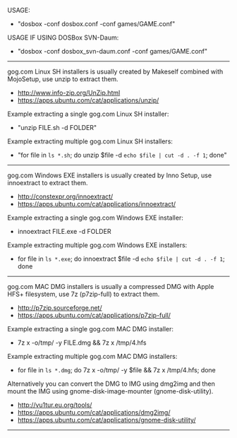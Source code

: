 USAGE:
- "dosbox -conf dosbox.conf -conf games/GAME.conf"

USAGE IF USING DOSBox SVN-Daum:
- "dosbox -conf dosbox_svn-daum.conf -conf games/GAME.conf"


------------------------------------------------------------------------------------------------------------------------------------------
gog.com Linux SH installers is usually created by Makeself combined with MojoSetup, use unzip to extract them. 
- http://www.info-zip.org/UnZip.html 
- https://apps.ubuntu.com/cat/applications/unzip/

Example extracting a single gog.com Linux SH installer: 
- "unzip FILE.sh -d FOLDER"

Example extracting multiple gog.com Linux SH installers: 
- "for file in `ls *.sh`; do unzip $file -d `echo $file | cut -d . -f 1`; done"


------------------------------------------------------------------------------------------------------------------------------------------
gog.com Windows EXE installers is usually created by Inno Setup, use innoextract to extract them. 
- http://constexpr.org/innoextract/ 
- https://apps.ubuntu.com/cat/applications/innoextract/

Example extracting a single gog.com Windows EXE installer: 
- innoextract FILE.exe -d FOLDER

Example extracting multiple gog.com Windows EXE installers: 
- for file in `ls *.exe`; do innoextract $file -d `echo $file | cut -d . -f 1`; done


------------------------------------------------------------------------------------------------------------------------------------------
gog.com MAC DMG installers is usually a compressed DMG with Apple HFS+ filesystem, use 7z (p7zip-full) to extract them. 
- http://p7zip.sourceforge.net/ 
- https://apps.ubuntu.com/cat/applications/p7zip-full/

Example extracting a single gog.com MAC DMG installer: 
- 7z x -o/tmp/ -y FILE.dmg && 7z x /tmp/4.hfs

Example extracting multiple gog.com MAC DMG installers: 
- for file in `ls *.dmg`; do 7z x -o/tmp/ -y $file && 7z x /tmp/4.hfs; done

Alternatively you can convert the DMG to IMG using dmg2img and then mount the IMG using gnome-disk-image-mounter (gnome-disk-utility). 
- http://vu1tur.eu.org/tools/
- https://apps.ubuntu.com/cat/applications/dmg2img/ 
- https://apps.ubuntu.com/cat/applications/gnome-disk-utility/


------------------------------------------------------------------------------------------------------------------------------------------

